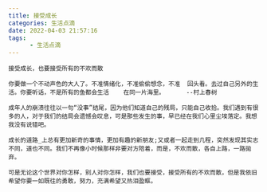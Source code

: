 ```yaml
---
title: 接受成长
categories: 生活点滴
date: 2022-04-03 21:57:16
tags:  
      - 生活点滴
---
```

    接受成长，也要接受所有的不欢而散  

    你要做一个不动声色的大人了。不准情绪化，不准偷偷想念，不准  回头看。去过自己另外的生活。你要听话，不是所有的鱼都会生活    在同一片海里。      --村上春树   

    成年人的崩溃往往以一句“没事”结尾，因为他们知道自己的残局，只能自己收拾。我们遇到有很多的人，对于我们的结局会遗憾会叹息，可是那些发生的事，早已经在我们心里尘埃落定。我想我没有说错吧。  

    成长的道路_上总有更加新奇的事情，更加有趣的新朋友;又或者一起走到几程，突然发现其实志不同，道也不同。我们不再像小时候那样非要对方陪着，而是，不欢而散，各自上路，一路拋弃。  

    可是无论这个世界对你怎样，别人对你怎样，我们也要接受，接受所有的不欢而散，但是我依旧希望你要一如既往的勇敢，努力，充满希望又热泪盈眶。    